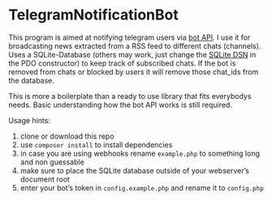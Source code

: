 # TelegramNotificationBot

This program is aimed at notifying telegram users via [bot API](https://core.telegram.org/bots/api). I use it for broadcasting news extracted from a RSS feed to different chats (channels). Uses a SQLite-Database (others may work, just change the [SQLite DSN](https://www.php.net/manual/en/ref.pdo-sqlite.connection.php) in the PDO constructor) to keep track of subscribed chats. If the bot is removed from chats or blocked by users it will remove those chat_ids from the database.

This is more a boilerplate than a ready to use library that fits everybodys needs. Basic understanding how the bot API works is still required.

Usage hints:

1. clone or download this repo
2. use `composer install` to install dependencies
3. in case you are using webhooks rename `example.php` to something long and non guessable
4. make sure to place the SQLite database outside of your webserver’s document root
5. enter your bot’s token in `config.example.php` and rename it to `config.php`

